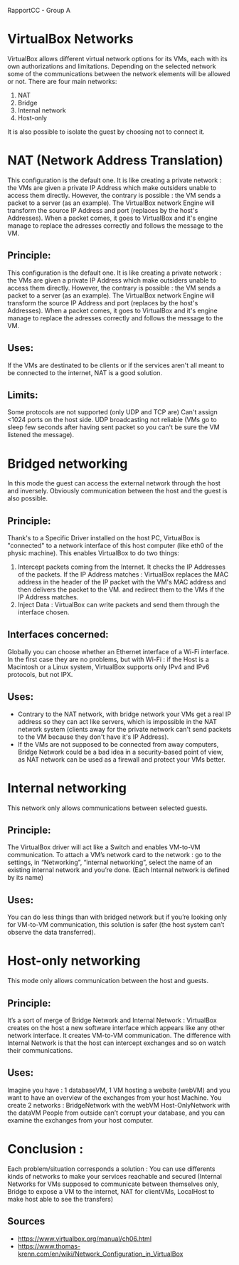 RapportCC - Group A
# VirtualBox Networks
VirtualBox allows different virtual network options for its VMs, each with its own authorizations and limitations. Depending on the selected network some of the communications between the network elements will be allowed or not.
There are four main networks:
1. NAT
2. Bridge
3. Internal network
4. Host-only  

It is also possible to isolate the guest by choosing not to connect it.

# NAT (Network  Address Translation)
This configuration is the default one. It is like creating a private network : the VMs are given a private IP Address which make outsiders unable to access them directly. However, the contrary is possible : the VM sends a packet to a server (as an example). The VirtualBox network Engine will transform the source IP Address and port (replaces by the host's Addresses). When a packet comes, it goes to VirtualBox and it's engine manage to replace the adresses correctly and follows the message to the VM.

  ## Principle:
This configuration is the default one. It is like creating a private network : the VMs are given a private IP Address which make outsiders unable to access them directly. However, the contrary is possible : the VM sends a packet to a server (as an example). The VirtualBox network Engine will transform the source IP Address and port (replaces by the host's Addresses). When a packet comes, it goes to VirtualBox and it's engine manage to replace the adresses correctly and follows the message to the VM.
  
  ## Uses:
If the VMs are destinated to be clients or if the services aren't all meant to be connected to the internet, NAT is a good solution.
  
  ## Limits:
Some protocols are not supported (only UDP and TCP are)
Can't assign <1024 ports on the host side.
UDP broadcasting not reliable (VMs go to sleep few seconds after having sent packet so you can't be sure the VM listened the message).


# Bridged networking
In this mode the guest can access the external network through the host and inversely. Obviously communication between the host and the guest is also possible.

  ## Principle:
Thank's to a Specific Driver installed on the host PC, VirtualBox is "connected" to a network interface of this host computer (like eth0 of the physic machine). This enables VirtualBox to do two things:
1. Intercept packets coming from the Internet. It checks the IP Addresses of the packets. If the IP Address matches : VirtualBox replaces the MAC address in the header of the IP packet with the VM's MAC address and then delivers the packet to the VM.
and redirect them to the VMs if the IP Address matches. 
2. Inject Data : VirtualBox can write packets and send them through the interface chosen.

  ## Interfaces concerned: 
Globally you can choose whether an Ethernet interface of a Wi-Fi interface. In the first case they are no problems, but with Wi-Fi : if the Host is a Macintosh or a Linux system, VirtualBox supports only IPv4 and IPv6 protocols, but not IPX.

  ## Uses:
* Contrary to the NAT network, with bridge network your VMs get a real IP address so they can act like servers, which is impossible in the NAT network system (clients away for the private network can't send packets to the VM because they don't have it's IP Address).
* If the VMs are not supposed to be connected from away computers, Bridge Network could be a bad idea in a security-based point of view, as NAT network can be used as a firewall and protect your VMs better. 


# Internal networking
This network only allows communications between selected guests.

  ## Principle:
The VirtualBox driver will act like a Switch and enables VM-to-VM communication. To attach a VM’s network card to the network : go to the settings, in “Networking”, “internal networking”, select the name of an existing internal network and you’re done. (Each Internal network is defined by its name)

  ## Uses:
You can do less things than with bridged network but if you’re looking only for VM-to-VM communication, this solution is safer (the host system can’t observe the data transferred).


# Host-only networking
This mode only allows communication between the host and guests.

  ## Principle:
It’s a sort of merge of Bridge Network and Internal Network :
VirtualBox creates on the host a new software interface which appears like any other network interface.
It creates VM-to-VM communication. The difference with Internal Network is that the host can intercept exchanges and so on watch their communications.  
  ## Uses:
Imagine you have : 1 databaseVM, 1 VM hosting a website (webVM) and you want to have an overview of the exchanges from your host Machine. You create 2 networks :
 BridgeNetwork with the webVM
Host-OnlyNetwork with the dataVM
People from outside can’t corrupt your database, and you can examine the exchanges from your host computer.

  # Conclusion : 
Each problem/situation corresponds a solution : You can use differents kinds of networks to make your services reachable and secured (Internal Networks for VMs supposed to communicate between themselves only, Bridge to expose a VM to the internet, NAT for clientVMs, LocalHost to make host able to see the transfers)

  ## Sources
- https://www.virtualbox.org/manual/ch06.html
- https://www.thomas-krenn.com/en/wiki/Network_Configuration_in_VirtualBox
